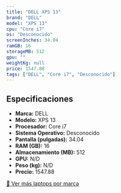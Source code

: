 ```yaml
---
title: "DELL XPS 13"
brand: "DELL"
model: "XPS 13"
cpu: "Core i7"
os: "Desconocido"
screenInches: 34.04
ramGB: 16
storageMB: 512
gpu: ""
weightKg: null
price: 1547.88
tags: ["DELL", "Core i7", "Desconocido"]
---
```

## Especificaciones

- **Marca:** DELL
- **Modelo:** XPS 13
- **Procesador:** Core i7
- **Sistema Operativo:** Desconocido
- **Pantalla (pulgadas):** 34.04
- **RAM (GB):** 16
- **Almacenamiento (MB):** 512
- **GPU:** N/D
- **Peso (kg):** N/D
- **Precio:** 1547.88

[:rocket: Ver más laptops por marca](/brand/dell)
